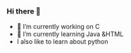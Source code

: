 ### Hi there 👋
- 🔭 I’m currently working on  C
- 🌱 I’m currently learning Java &HTML
- I also like to learn about python
  
